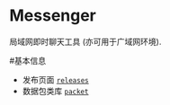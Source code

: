 # Messenger
局域网即时聊天工具 (亦可用于广域网环境).

#基本信息
* 发布页面 [`releases`](https://github.com/afxres/messenger/releases)
* 数据包类库 [`packet`](https://github.com/afxres/packet)
